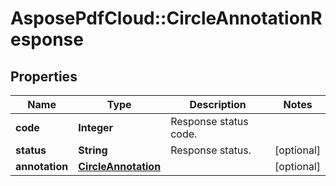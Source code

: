 # AsposePdfCloud::CircleAnnotationResponse


## Properties
Name | Type | Description | Notes
------------ | ------------- | ------------- | -------------
**code** | **Integer** | Response status code. | 
**status** | **String** | Response status. | [optional] 
**annotation** | [**CircleAnnotation**](CircleAnnotation.md) |  | [optional] 


